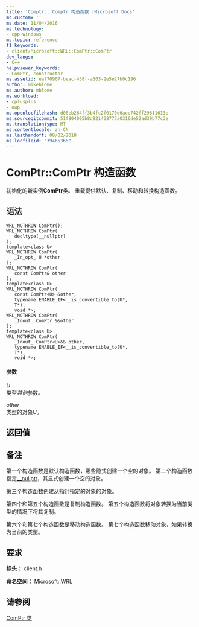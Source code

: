 ```yaml
---
title: 'Comptr:: Comptr 构造函数 |Microsoft Docs'
ms.custom: ''
ms.date: 11/04/2016
ms.technology:
- cpp-windows
ms.topic: reference
f1_keywords:
- client/Microsoft::WRL::ComPtr::ComPtr
dev_langs:
- C++
helpviewer_keywords:
- ComPtr, constructor
ms.assetid: eaf70907-beac-458f-a503-2e5e27b0c196
author: mikeblome
ms.author: mblome
ms.workload:
- cplusplus
- uwp
ms.openlocfilehash: d08eb264ff3b4fc2f0170d6aee742ff29611613e
ms.sourcegitcommit: 51f804005b8d921468775a0316de52ad39b77c3e
ms.translationtype: MT
ms.contentlocale: zh-CN
ms.lasthandoff: 08/02/2018
ms.locfileid: "39465365"
---
```

# <a name="comptrcomptr-constructor"></a>ComPtr::ComPtr 构造函数
初始化的新实例**ComPtr**类。 重载提供默认、复制、移动和转换构造函数。  
  
## <a name="syntax"></a>语法  
  
```  
WRL_NOTHROW ComPtr();  
WRL_NOTHROW ComPtr(  
   decltype(__nullptr)  
);  
template<class U>  
WRL_NOTHROW ComPtr(  
   _In_opt_ U *other  
);  
WRL_NOTHROW ComPtr(  
   const ComPtr& other  
);  
template<class U>  
WRL_NOTHROW ComPtr(  
   const ComPtr<U> &other,  
   typename ENABLE_IF<__is_convertible_to(U*,  
   T*),  
   void *>;  
WRL_NOTHROW ComPtr(  
   _Inout_ ComPtr &&other  
);  
template<class U>  
WRL_NOTHROW ComPtr(  
   _Inout_ ComPtr<U>&& other,  
   typename ENABLE_IF<__is_convertible_to(U*,  
   T*),  
   void *>;  
```  
  
#### <a name="parameters"></a>参数  
 *U*  
 类型*其他*参数。  
  
 *other*  
 类型的对象*U*。  
  
## <a name="return-value"></a>返回值  
  
## <a name="remarks"></a>备注  
 第一个构造函数是默认构造函数，哪些隐式创建一个空的对象。 第二个构造函数指定[__nullptr](../windows/nullptr-cpp-component-extensions.md)，其显式创建一个空的对象。  
  
 第三个构造函数创建从指针指定的对象的对象。  
  
 第四个和第五个构造函数是复制构造函数。 第五个构造函数将对象转换为当前类型的情况下将其复制。  
  
 第六个和第七个构造函数是移动构造函数。 第七个构造函数移动对象，如果转换为当前的类型。  
  
## <a name="requirements"></a>要求  
 **标头：** client.h  
  
 **命名空间：** Microsoft::WRL  
  
## <a name="see-also"></a>请参阅  
 [ComPtr 类](../windows/comptr-class.md)